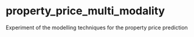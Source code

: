 # property_price_multi_modality
Experiment of the modelling techniques for the property price prediction
